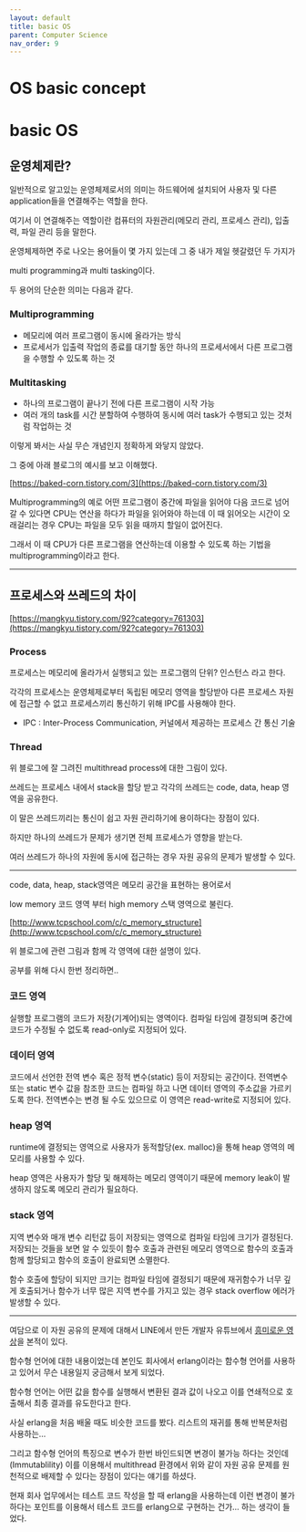 ```yaml
---
layout: default
title: basic OS
parent: Computer Science
nav_order: 9
---
```


# OS basic concept

# basic OS

## **운영체제란?**

일반적으로 알고있는 운영체제로서의 의미는 하드웨어에 설치되어 사용자 및 다른 application들을 연결해주는 역할을 한다.

여기서 이 연결해주는 역할이란 컴퓨터의 자원관리(메모리 관리, 프로세스 관리), 입출력, 파일 관리 등을 말한다.

운영체제하면 주로 나오는 용어들이 몇 가지 있는데 그 중 내가 제일 헷갈렸던 두 가지가

multi programming과 multi tasking이다.

두 용어의 단순한 의미는 다음과 같다.

### **Multiprogramming**

- 메모리에 여러 프로그램이 동시에 올라가는 방식
- 프로세서가 입출력 작업의 종료를 대기할 동안 하나의 프로세서에서 다른 프로그램을 수행할 수 있도록 하는 것

### **Multitasking**

- 하나의 프로그램이 끝나기 전에 다른 프로그램이 시작 가능
- 여러 개의 task를 시간 분할하여 수행하여 동시에 여러 task가 수행되고 있는 것처럼 작업하는 것

이렇게 봐서는 사실 무슨 개념인지 정확하게 와닿지 않았다.

그 중에 아래 블로그의 예시를 보고 이해했다.

[https://baked-corn.tistory.com/3](https://baked-corn.tistory.com/3)

Multiprogramming의 예로 어떤 프로그램이 중간에 파일을 읽어야 다음 코드로 넘어갈 수 있다면 CPU는 연산을 하다가 파일을 읽어와야 하는데 이 때 읽어오는 시간이 오래걸리는 경우 CPU는 파일을 모두 읽을 때까지 할일이 없어진다.

그래서 이 때 CPU가 다른 프로그램을 연산하는데 이용할 수 있도록 하는 기법을 multiprogramming이라고 한다.

---

## **프로세스와 쓰레드의 차이**

[https://mangkyu.tistory.com/92?category=761303](https://mangkyu.tistory.com/92?category=761303)

### Process

프로세스는 메모리에 올라가서 실행되고 있는 프로그램의 단위? 인스턴스 라고 한다.

각각의 프로세스는 운영체제로부터 독립된 메모리 영역을 할당받아 다른 프로세스 자원에 접근할 수 없고 프로세스끼리 통신하기 위해 IPC를 사용해야 한다.

- IPC : Inter-Process Communication, 커널에서 제공하는 프로세스 간 통신 기술

### Thread

위 블로그에 잘 그려진 multithread process에 대한 그림이 있다.

쓰레드는 프로세스 내에서 stack을 할당 받고 각각의 쓰레드는 code, data, heap 영역을 공유한다.

이 말은 쓰레드끼리는 통신이 쉽고 자원 관리하기에 용이하다는 장점이 있다.

하지만 하나의 쓰레드가 문제가 생기면 전체 프로세스가 영향을 받는다.

여러 쓰레드가 하나의 자원에 동시에 접근하는 경우 자원 공유의 문제가 발생할 수 있다.

---

code, data, heap, stack영역은 메모리 공간을 표현하는 용어로서

low memory 코드 영역 부터 high memory 스택 영역으로 불린다.

[http://www.tcpschool.com/c/c_memory_structure](http://www.tcpschool.com/c/c_memory_structure)

위 블로그에 관련 그림과 함께 각 영역에 대한 설명이 있다.

공부를 위해 다시 한번 정리하면..

### **코드 영역**

실행할 프로그램의 코드가 저장(기계어)되는 영역이다. 컴파일 타임에 결정되며 중간에 코드가 수정될 수 없도록 read-only로 지정되어 있다.

### **데이터 영역**

코드에서 선언한 전역 변수 혹은 정적 변수(static) 등이 저장되는 공간이다. 전역변수 또는 static 변수 값을 참조한 코드는 컴파일 하고 나면 데이터 영역의 주소값을 가르키도록 한다. 전역변수는 변경 될 수도 있으므로 이 영역은 read-write로 지정되어 있다.

### **heap 영역**

runtime에 결정되는 영역으로 사용자가 동적할당(ex. malloc)을 통해 heap 영역의 메모리를 사용할 수 있다.

heap 영역은 사용자가 할당 및 해제하는 메모리 영역이기 때문에 memory leak이 발생하지 않도록 메모리 관리가 필요하다.

### **stack 영역**

지역 변수와 매개 변수 리턴값 등이 저장되는 영역으로 컴파일 타임에 크기가 결정된다. 저장되는 것들을 보면 알 수 있듯이 함수 호출과 관련된 메모리 영역으로 함수의 호출과 함께 할당되고 함수의 호출이 완료되면 소멸한다.

함수 호출에 할당이 되지만 크기는 컴파일 타임에 결정되기 때문에 재귀함수가 너무 깊게 호출되거나 함수가 너무 많은 지역 변수를 가지고 있는 경우 stack overflow 에러가 발생할 수 있다.

---

여담으로 이 자원 공유의 문제에 대해서 LINE에서 만든 개발자 유튜브에서 [흥미로운 영상](https://www.youtube.com/watch?v=H6JxxWL6bJI)을 본적이 있다.

함수형 언어에 대한 내용이었는데 본인도 회사에서 erlang이라는 함수형 언어를 사용하고 있어서 무슨 내용일지 궁금해서 보게 되었다.

함수형 언어는 어떤 값을 함수를 실행해서 변환된 결과 값이 나오고 이를 연쇄적으로 호출해서 최종 결과를 유도한다고 한다.

사실 erlang을 처음 배울 때도 비슷한 코드를 봤다. 리스트의 재귀를 통해 반복문처럼 사용하는…

그리고 함수형 언어의 특징으로 변수가 한번 바인드되면 변경이 불가능 하다는 것인데(Immutablility) 이를 이용해서 multithread 환경에서 위와 같이 자원 공유 문제를 원천적으로 배제할 수 있다는 장점이 있다는 얘기를 하셨다.

현재 회사 업무에서는 테스트 코드 작성을 할 때 erlang을 사용하는데 이런 변경이 불가하다는 포인트를 이용해서 테스트 코드를 erlang으로 구현하는 건가… 하는 생각이 들었다.